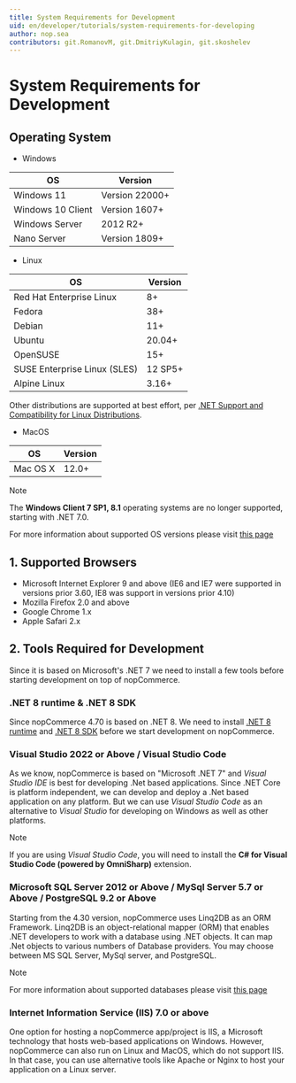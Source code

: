 ```yaml
---
title: System Requirements for Development
uid: en/developer/tutorials/system-requirements-for-developing
author: nop.sea
contributors: git.RomanovM, git.DmitriyKulagin, git.skoshelev
---
```


# System Requirements for Development

## Operating System

* Windows

| OS                | Version       |
| ----------------- | ------------- |
| Windows 11        | Version 22000+|
| Windows 10 Client | Version 1607+ |
| Windows Server    | 2012 R2+      |
| Nano Server       | Version 1809+ |

* Linux

| OS                           | Version             |
| ---------------------------- | ------------------- |
| Red Hat Enterprise Linux     | 8+                  |
| Fedora                       | 38+                 |
| Debian                       | 11+                 |
| Ubuntu                       | 20.04+               |
| OpenSUSE                     | 15+                 |
| SUSE Enterprise Linux (SLES) | 12 SP5+             |
| Alpine Linux                 | 3.16+               |

Other distributions are supported at best effort, per [.NET Support and Compatibility for Linux Distributions](https://github.com/dotnet/core/blob/main/linux-support.md).

* MacOS

| OS       | Version |
| -------- | ------- |
| Mac OS X | 12.0+  |

> [!NOTE]
>
> The **Windows Client 7 SP1, 8.1** operating systems are no longer supported, starting with .NET 7.0.
>
> For more information about supported OS versions please visit [this page](https://github.com/dotnet/core/blob/main/release-notes/7.0/supported-os.md)

## 1. Supported Browsers

* Microsoft Internet Explorer 9 and above (IE6 and IE7 were supported in versions prior 3.60, IE8 was support in versions prior 4.10)
* Mozilla Firefox 2.0 and above
* Google Chrome 1.x
* Apple Safari 2.x

## 2. Tools Required for Development

Since it is based on Microsoft's .NET 7 we need to install a few tools before starting development on top of nopCommerce.

### .NET 8 runtime & .NET 8 SDK

Since nopCommerce 4.70 is based on .NET 8. We need to install [.NET 8 runtime](https://dotnet.microsoft.com/en-us/download/dotnet/thank-you/runtime-aspnetcore-8.0.4-windows-x64-installer) and [.NET 8 SDK](https://dotnet.microsoft.com/en-us/download/dotnet/thank-you/sdk-8.0.204-windows-x64-installer) before we start development on nopCommerce.

### Visual Studio 2022 or Above / Visual Studio Code

As we know, nopCommerce is based on "Microsoft .NET 7" and *Visual Studio IDE* is best for developing .Net based applications. Since .NET Core is platform independent, we can develop and deploy a .Net based application on any platform. But we can use *Visual Studio Code* as an alternative to *Visual Studio* for developing on Windows as well as other platforms.

> [!NOTE]
>
> If you are using *Visual Studio Code*, you will need to install the **C# for Visual Studio Code (powered by OmniSharp)** extension.

### Microsoft SQL Server 2012 or Above / MySql Server 5.7 or Above / PostgreSQL 9.2 or Above

Starting from the 4.30 version, nopCommerce uses Linq2DB as an ORM Framework. Linq2DB is an object-relational mapper (ORM) that enables .NET developers to work with a database using .NET objects. It can map .Net objects to various numbers of Database providers. You may choose between MS SQL Server, MySql server, and PostgreSQL.

> [!NOTE]
>
> For more information about supported databases please visit [this page](https://linq2db.github.io/articles/general/databases.html)

### Internet Information Service (IIS) 7.0 or above

One option for hosting a nopCommerce app/project is IIS, a Microsoft technology that hosts web-based applications on Windows. However, nopCommerce can also run on Linux and MacOS, which do not support IIS. In that case, you can use alternative tools like Apache or Nginx to host your application on a Linux server.
